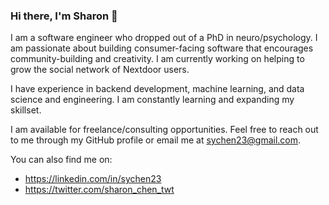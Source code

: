 ### Hi there, I'm Sharon 👋

I am a software engineer who dropped out of a PhD in neuro/psychology. I am passionate about building consumer-facing software that encourages community-building and creativity. I am currently working on helping to grow the social network of Nextdoor users.

I have experience in backend development, machine learning, and data science and engineering. I am constantly learning and expanding my skillset.

I am available for freelance/consulting opportunities. Feel free to reach out to me through my GitHub profile or email me at sychen23@gmail.com.

You can also find me on:
- https://linkedin.com/in/sychen23
- https://twitter.com/sharon_chen_twt


<!--
**sychen23/sychen23** is a ✨ _special_ ✨ repository because its `README.md` (this file) appears on your GitHub profile.

Here are some ideas to get you started:

- 🔭 I’m currently working on ...
- 🌱 I’m currently learning ...
- 👯 I’m looking to collaborate on ...
- 🤔 I’m looking for help with ...
- 💬 Ask me about ...
- 📫 How to reach me: ...
- 😄 Pronouns: ...
- ⚡ Fun fact: ...
-->
